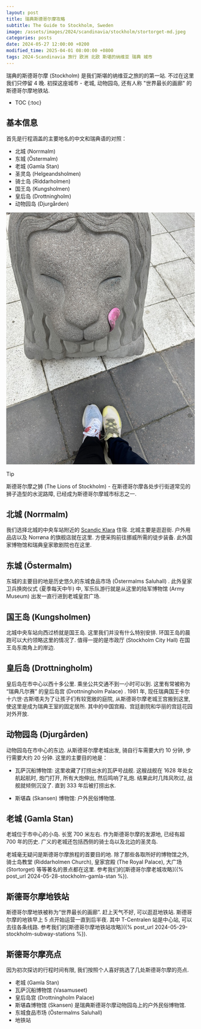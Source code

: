```yaml
---
layout: post
title: 瑞典斯德哥尔摩攻略
subtitle: The Guide to Stockholm, Sweden
image: /assets/images/2024/scandinavia/stockholm/stortorget-md.jpeg
categories: posts
date: 2024-05-27 12:00:00 +0200
modified_time: 2025-04-01 08:00:00 +0800
tags: 2024-Scandinavia 旅行 欧洲 北欧 斯堪的纳维亚 瑞典 城市
---
```


瑞典的斯德哥尔摩 (Stockholm) 是我们斯堪的纳维亚之旅的的第一站. 不过在这里我们只停留 4 晚. 初探这座城市 - 老城, 动物园岛, 还有人称 "世界最长的画廊" 的斯德哥尔摩地铁站.

* TOC
{:toc}

## 基本信息

首先是行程涵盖的主要地名的中文和瑞典语的对照：

* 北城 (Norrmalm)
* 东城 (Östermalm)
* 老城 (Gamla Stan)
* 圣灵岛 (Helgeandsholmen)
* 骑士岛 (Riddarholmen)
* 国王岛 (Kungsholmen)
* 皇后岛 (Drottningholm)
* 动物园岛 (Djurgården)

![斯德哥尔摩之狮 (The Lions of Stockholm)](/assets/images/2024/scandinavia/stockholm/the-lions-of-stockholm.jpeg)

> [!TIP]
> 斯德哥尔摩之狮 (The Lions of Stockholm) - 在斯德哥尔摩各处步行街道常见的狮子造型的水泥路障, 已经成为斯德哥尔摩城市标志之一.

## 北城 (Norrmalm)

我们选择北城的中央车站附近的 [Scandic Klara](https://www.scandichotels.se/klara) 住宿. 北城主要是逛逛街. 户外用品店以及 Norrøna 的旗舰店就在这里. 方便采购前往挪威所需的徒步装备. 此外国家博物馆和瑞典皇家歌剧院也在这里.

## 东城 (Östermalm)

东城的主要目的地是历史悠久的东城食品市场 (Östermalms Saluhall) . 此外皇家卫兵换岗仪式 (夏季每天中午) 中, 军乐队游行就是从这里的陆军博物馆 (Army Museum) 出发一直行进到老城皇宫广场.

## 国王岛 (Kungsholmen)

北城中央车站向西过桥就是国王岛. 这里我们并没有什么特别安排. 环国王岛的晨跑可以大约领略这里的情况了. 值得一提的是市政厅 (Stockholm City Hall) 在国王岛东南角上的岸边.

## 皇后岛 (Drottningholm)

皇后岛在市中心以西十多公里. 乘坐公共交通不到一小时可以到. 这里有常被称为 “瑞典凡尔赛” 的皇后岛宫 (Drottningholm Palace) . 1981 年, 现任瑞典国王卡尔十六世·古斯塔夫为了让孩子们有较宽敞的庭院, 从斯德哥尔摩老城王宫搬到这里, 使这里是成为瑞典王室的固定居所. 其中的中国宫殿、宫廷剧院和华丽的宫廷花园对外开放.

## 动物园岛 (Djurgården)

动物园岛在市中心的东边. 从斯德哥尔摩老城出发, 骑自行车需要大约 10 分钟, 步行需要大约 20 分钟. 这里的主要目的地是：

* 瓦萨沉船博物馆: 这里收藏了打捞出水的瓦萨号战舰. 这艘战舰在 1628 年处女航起航时, 炮门打开, 所有大炮伸出, 然后鸣响了礼炮. 结果此时几阵风吹过, 战舰就倾侧沉没了. 直到 333 年后被打捞出水.

* 斯堪森 (Skansen) 博物馆: 户外民俗博物馆.

## 老城 (Gamla Stan)

老城位于市中心的小岛. 长宽 700 米左右. 作为斯德哥尔摩的发源地, 已经有超 700 年的历史. 广义的老城还包括西侧的骑士岛以及北边的圣灵岛. 

老城毫无疑问是斯德哥尔摩旅程的首要目的地. 除了那些各取所好的博物馆之外, 骑士岛教堂 (Riddarholmen Church), 皇家宫殿 (The Royal Palace), 大广场 (Stortorget) 等等著名的景点都在这里. 参考我们的[斯德哥尔摩老城攻略]({% post_url 2024-05-28-stockholm-gamla-stan %}).

## 斯德哥尔摩地铁站

斯德哥尔摩地铁被称为“世界最长的画廊”. 赶上天气不好, 可以逛逛地铁站. 斯德哥尔摩的地铁早上 5 点开始运营一直到后半夜. 其中 T-Centralen 站是中心站, 可以去往各条线路. 参考我们的[斯德哥尔摩地铁站攻略]({% post_url 2024-05-29-stockholm-subway-stations %}).

## 斯德哥尔摩亮点

因为初次探访的行程时间有限, 我们按照个人喜好挑选了几处斯德哥尔摩的亮点.

* 老城 (Gamla Stan)
* 瓦萨沉船博物馆 (Vasamuseet)
* 皇后岛宫 (Drottningholm Palace)
* 斯堪森博物馆 (Skansen) 是瑞典斯德哥尔摩动物园岛上的户外民俗博物馆.
* 东城食品市场 (Östermalms Saluhall)
* 地铁站
